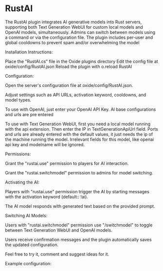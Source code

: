 # RustAI
The RustAI plugin integrates AI generative models into Rust servers, supporting both Text Generation WebUI for custom local models and OpenAI models, simultaneously.
Admins can switch between models using a command or via the configuration file. The plugin includes per-user and global cooldowns to prevent spam and/or overwhelming the model
 

Installation Instructions:

Place the "RustAI.cs" file in the Oxide plugins directory
Edit the config file at oxide/config/RustAI.json
Reload the plugin with o.reload RustAI
 

Configuration:

Open the server's configuration file at oxide/config/RustAI.json.

Adjust settings such as API URLs, activation keyword, cooldowns, and model types.

To use with OpenAI, just enter your OpenAI API Key.
Al base configurations and urls are pre entered

To use with Text Generation WebUI, first you need a local model running with the api extension.
Then enter the IP in TextGenerationApiUrl field. Ports and urls are already entered with the default values, it just needs the ip of the machine running the model.
Irrelevant fields for this model, like openai api key and modelname will be ignored.
 

Permissions:

Grant the "rustai.use" permission to players for AI interaction.

Grant the "rustai.switchmodel" permission to admins for model switching.
 

Activating the AI:

Players with "rustai.use" permission trigger the AI by starting messages with the activation keyword (default:: !ai).

The AI model responds with generated text based on the provided prompt.
 

Switching AI Models:

Users with "rustai.switchmodel" permission use "/switchmodel" to toggle between Text Generation WebUI and OpenAI models.

Users receive confirmation messages and the plugin automatically saves the updated configuration.

Feel free to try it, comment and suggest ideas for it.


Example configuration:
 

